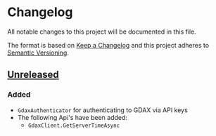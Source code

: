 # Changelog
All notable changes to this project will be documented in this file.

The format is based on [Keep a Changelog](http://keepachangelog.com/) and this project adheres to [Semantic Versioning](http://semver.org/).

## [Unreleased]
### Added
- `GdaxAuthenticator` for authenticating to GDAX via API keys
- The following Api's have been added:
  - `GdaxClient.GetServerTimeAsync`

[Unreleased]: https://github.com/ChristopherHaws/gdax-dotnet/compare/v1.0.0...HEAD
